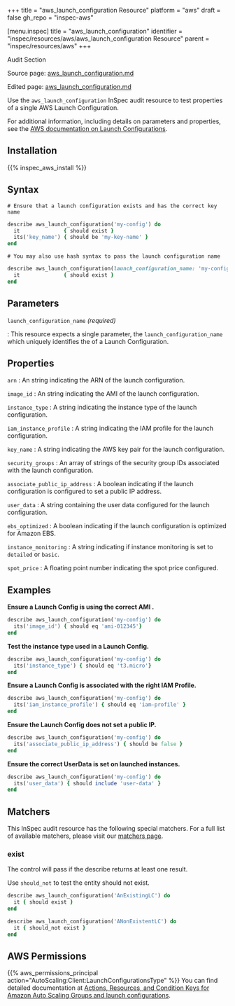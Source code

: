 +++
title = "aws_launch_configuration Resource"
platform = "aws"
draft = false
gh_repo = "inspec-aws"

[menu.inspec]
title = "aws_launch_configuration"
identifier = "inspec/resources/aws/aws_launch_configuration Resource"
parent = "inspec/resources/aws"
+++

<div class="admonition-note">
<p class="admonition-note-title">Audit Section</p>
<div class="admonition-note-text">
<p>Source page: <a href="https://github.com/inspec/inspec-aws/blob/main/docs/resources/aws_launch_configuration.md">aws_launch_configuration.md</a></p>
<p>Edited page: <a href="https://github.com/ianmadd/inspec-aws/blob/im/hugo/docs-chef-io/content/inspec/resources/aws_launch_configuration.md">aws_launch_configuration.md</a></p>
</div>
</div>



Use the `aws_launch_configuration` InSpec audit resource to test properties of a single AWS Launch Configuration.

For additional information, including details on parameters and properties, see the [AWS documentation on Launch Configurations](https://docs.aws.amazon.com/autoscaling/ec2/userguide/LaunchConfiguration.html).

## Installation

{{% inspec_aws_install %}}

## Syntax

    # Ensure that a launch configuration exists and has the correct key name
```ruby
describe aws_launch_configuration('my-config') do
  it              { should exist }
  its('key_name') { should be 'my-key-name' }
end
```

    # You may also use hash syntax to pass the launch configuration name
```ruby
describe aws_launch_configuration(launch_configuration_name: 'my-config') do
  it              { should exist }
end
```

## Parameters

`launch_configuration_name` _(required)_


: This resource expects a single parameter, the `launch_configuration_name` which uniquely identifies the of a Launch Configuration.

## Properties

`arn`
: An string indicating the ARN of the launch configuration.

`image_id`
: An string indicating the AMI of the launch configuration.

`instance_type`
: A string indicating the instance type of the launch configuration.

`iam_instance_profile`
: A string indicating the IAM profile for the launch configuration.

`key_name`
: A string indicating the AWS key pair for the launch configuration.

`security_groups`
: An array of strings of the security group IDs associated with the launch configuration.

`associate_public_ip_address`
: A boolean indicating if the launch configuration is configured to set a public IP address.

`user_data`
: A string containing the user data configured for the launch configuration.

`ebs_optimized`
: A boolean indicating if the launch configuration is optimized for Amazon EBS.

`instance_monitoring`
: A string indicating if instance monitoring is set to `detailed` or `basic`.

`spot_price`
: A floating point number indicating the spot price configured.

## Examples

**Ensure a Launch Config is using the correct AMI .**

```ruby
describe aws_launch_configuration('my-config') do
  its('image_id') { should eq 'ami-012345'}
end
```

**Test the instance type used in a Launch Config.**

```ruby
describe aws_launch_configuration('my-config') do
  its('instance_type') { should eq 't3.micro'}
end
```

**Ensure a Launch Config is associated with the right IAM Profile.**

```ruby
describe aws_launch_configuration('my-config') do
  its('iam_instance_profile') { should eq 'iam-profile' }
end
```

**Ensure the Launch Config does not set a public IP.**

```ruby
describe aws_launch_configuration('my-config') do
  its('associate_public_ip_address') { should be false }
end
```

**Ensure the correct UserData is set on launched instances.**

```ruby
describe aws_launch_configuration('my-config') do
  its('user_data') { should include 'user-data' }
end
```

## Matchers

This InSpec audit resource has the following special matchers. For a full list of available matchers, please visit our [matchers page](https://www.inspec.io/docs/reference/matchers/).

### exist

The control will pass if the describe returns at least one result.

Use `should_not` to test the entity should not exist.

```ruby
describe aws_launch_configuration('AnExistingLC') do
  it { should exist }
end
```

```ruby
describe aws_launch_configuration('ANonExistentLC') do
  it { should_not exist }
end
```

## AWS Permissions

{{% aws_permissions_principal action="AutoScaling:Client:LaunchConfigurationsType" %}}
You can find detailed documentation at [Actions, Resources, and Condition Keys for Amazon Auto Scaling Groups and launch configurations](https://docs.aws.amazon.com/autoscaling/ec2/userguide/control-access-using-iam.html).
